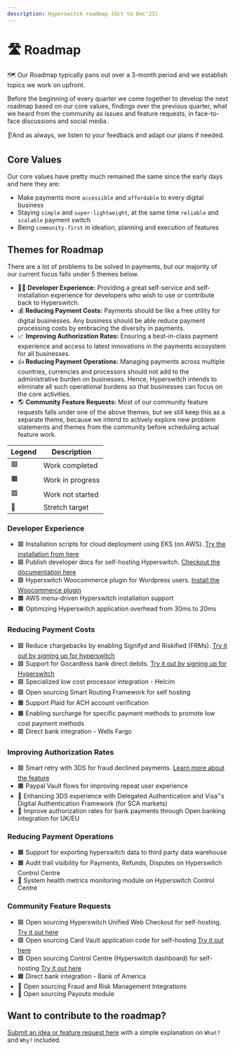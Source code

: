 ```yaml
---
description: Hyperswitch roadmap (Oct to Dec'23)
---
```


# 🛣 Roadmap

🗺️ Our Roadmap typically pans out over a 3-month period and we establish topics we work on upfront.

Before the beginning of every quarter we come together to develop the next roadmap based on our core values, findings over the previous quarter, what we heard from the community as issues and feature requests, in face-to-face discussions and social media.

👂And as always, we listen to your feedback and adapt our plans if needed.

## Core Values

Our core values have pretty much remained the same since the early days and here they are:

* Make payments more `accessible` and `affordable` to every digital business
* Staying `simple` and `super-lightweight`, at the same time `reliable` and `scalable` payment switch
* Being `community-first` in ideation, planning and execution of features

## Themes for Roadmap

There are a lot of problems to be solved in payments, but our majority of our current focus falls under 5 themes below.

* 👨‍💻 **Developer Experience:** Providing a great self-service and self-installation experience for developers who wish to use or contribute back to Hyperswitch.
* 💰 **Reducing Payment Costs:** Payments should be like a free utility for digital businesses. Any business should be able reduce payment processing costs by embracing the diversity in payments.
* 📈 **Improving Authorization Rates:** Ensuring a best-in-class payment experience and access to latest innovations in the payments ecosystem for all businesses.
* 👍 **Reducing Payment Operations:** Managing payments across multiple countries, currencies and processors should not add to the administrative burden on businesses. Hence, Hyperswitch intends to eliminate all such operational burdens so that businesses can focus on the core activities.
* 🌎 **Community Feature Requests:** Most of our community feature requests falls under one of the above themes, but we still keep this as a separate theme, because we intend to actively explore new problem statements and themes from the community before scheduling actual feature work.

| Legend | Description      |
| ------ | ---------------- |
| 🟩     | Work completed   |
| 🟧     | Work in progress |
| 🟥     | Work not started |
| 💪     | Stretch target   |

### Developer Experience

* 🟩 Installation scripts for cloud deployment using EKS (on AWS). [Try the installation from here](https://opensource.hyperswitch.io/deploy-hyperswitch-on-aws/deploy-app-server)
* 🟩 Publish developer docs for self-hosting Hyperswitch. [Checkout the documentation here](https://opensource.hyperswitch.io/)
* 🟩 Hyperswitch Woocommerce plugin for Wordpress users. [Install the Woocommerce plugin](https://hyperswitch.io/docs/sdkIntegrations/wooCommercePlugin/wooCommercePluginOverview)
* 🟧 AWS menu-driven Hyperswitch installation support
* 🟧 Optimizing Hyperswitch application overhead from 30ms to 20ms

### Reducing Payment Costs

* 🟩 Reduce chargebacks by enabling Signifyd and Riskified (FRMs). [Try it out by signing up for hyperswitch](https://app.hyperswitch.io/register)
* 🟩 Support for Gocardless bank direct debits. [Try it out by signing up for Hyperswitch](https://app.hyperswitch.io/register)
* 🟩 Specialized low cost processor integration - Helcim
* 🟩 Open sourcing Smart Routing Framework for self hosting
* 🟧 Support Plaid for ACH account verification
* 🟧 Enabling surcharge for specific payment methods to promote low cost payment methods
* 🟥 Direct bank integration - Wells Fargo

### Improving Authorization Rates

* 🟩 Smart retry with 3DS for fraud declined payments. [Learn more about the feature](https://hyperswitch.io/docs/features/smartRetries)
* 🟧 Paypal Vault flows for improving repeat user experience
* 💪 Enhancing 3DS experience with Delegated Authentication and Visa''s Digital Authentication Framework (for SCA markets)
* 💪 Improve authorization rates for bank payments through Open banking integration for UK/EU

### Reducing Payment Operations

* 🟧 Support for exporting hyperswitch data to third party data warehouse
* 🟧 Audit trail visibility for Payments, Refunds, Disputes on Hyperswitch Control Centre
* 💪 System health metrics monitoring module on Hyperswitch Control Centre

### Community Feature Requests

* 🟩 Open sourcing Hyperswitch Unified Web Checkout for self-hosting. [Try it out here](https://opensource.hyperswitch.io/deploy-hyperswitch-on-aws/deploy-app-server)
* 🟩 Open sourcing Card Vault application code for self-hosting [Try it out here](https://opensource.hyperswitch.io/hyperswitch-open-source/deploy-hyperswitch-on-aws/deploy-card-vault)
* 🟩 Open sourcing Control Centre (Hyperswitch dashboard) for self-hosting [Try it out here](https://opensource.hyperswitch.io/hyperswitch-open-source/deploy-hyperswitch-on-aws/deploy-control-center/standalone-control-center-deployment-for-prototyping)
* 🟧 Direct bank integration - Bank of America
* 💪 Open sourcing Fraud and Risk Management Integrations
* 💪 Open sourcing Payouts module

## **Want to contribute to the roadmap?**

[Submit an idea or feature request here](https://github.com/juspay/hyperswitch/discussions/categories/ideas-feature-requests) with a simple explanation on `What?` and `Why?` included.
